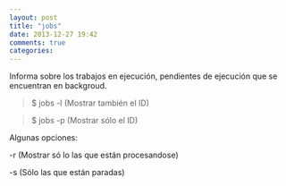 ```yaml
---
layout: post
title: "jobs"
date: 2013-12-27 19:42
comments: true
categories: 
---
```

Informa sobre los trabajos en ejecución, pendientes de ejecución que se encuentran en backgroud.

>$ jobs -l (Mostrar también el ID)

>$ jobs -p (Mostrar sólo el ID)

Algunas opciones:

-r (Mostrar só lo las que están procesandose)

-s (Sólo las que están paradas)

